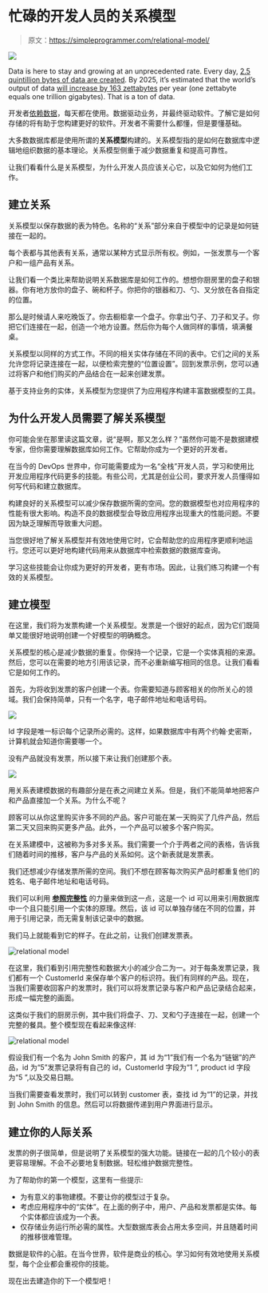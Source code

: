 # 忙碌的开发人员的关系模型

> 原文：<https://simpleprogrammer.com/relational-model/>

![](img/883d7a883b23efdf647da11a8bbb10c0.png)

Data is here to stay and growing at an unprecedented rate. Every day, [2.5 quintillion bytes of data are created](http://www.iflscience.com/technology/how-much-data-does-the-world-generate-every-minute/). By 2025, it’s estimated that the world’s output of data [will increase by 163 zettabytes](https://www.forbes.com/sites/andrewcave/2017/04/13/what-will-we-do-when-the-worlds-data-hits-163-zettabytes-in-2025/#20e02f35349a) per year (one zettabyte equals one trillion gigabytes). That is a ton of data.

开发者[依赖数据](https://simpleprogrammer.com/algorithms-data-structures-web-developers/)，每天都在使用。数据驱动业务，并最终驱动软件。了解它是如何存储的将有助于您构建更好的软件。开发者不需要什么都懂，但是要懂基础。

大多数数据库都是使用所谓的**关系模型**构建的。关系模型指的是如何在数据库中逻辑地组织数据的基本理论。关系模型侧重于减少数据重复和提高可靠性。

让我们看看什么是关系模型，为什么开发人员应该关心它，以及它如何为他们工作。

## 建立关系

关系模型以保存数据的表为特色。名称的“关系”部分来自于模型中的记录是如何链接在一起的。

每个表都与其他表有关系，通常以某种方式显示所有权。例如，一张发票与一个客户和一组产品有关系。

让我们看一个类比来帮助说明关系数据库是如何工作的。想想你厨房里的盘子和银器。你有地方放你的盘子、碗和杯子。你把你的银器和刀、勺、叉分放在各自指定的位置。

那么是时候请人来吃晚饭了。你去橱柜拿一个盘子。你拿出勺子、刀子和叉子。你把它们连接在一起，创造一个地方设置。然后你为每个人做同样的事情，填满餐桌。

关系模型以同样的方式工作。不同的相关实体存储在不同的表中。它们之间的关系允许您将记录连接在一起，以便检索完整的“位置设置”。回到发票示例，您可以通过将客户和他们购买的产品结合在一起来创建发票。

基于支持业务的实体，关系模型为您提供了为应用程序构建丰富数据模型的工具。

## 为什么开发人员需要了解关系模型

你可能会坐在那里读这篇文章，说“是啊，那又怎么样？”虽然你可能不是数据建模专家，但你需要理解数据库如何工作。它帮助你成为一个更好的开发者。

在当今的 DevOps 世界中，你可能需要成为一名“全栈”开发人员，学习和使用比开发应用程序代码更多的技能。有些公司，尤其是创业公司，要求开发人员懂得如何写代码和建立数据库。

构建良好的关系模型可以减少保存数据所需的空间。您的数据模型也对应用程序的性能有很大影响。构造不良的数据模型会导致应用程序出现重大的性能问题。不要因为缺乏理解而导致重大问题。

当您很好地了解关系模型并有效地使用它时，它会帮助您的应用程序更顺利地运行。您还可以更好地构建代码用来从数据库中检索数据的数据库查询。

学习这些技能会让你成为更好的开发者，更有市场。因此，让我们练习构建一个有效的关系模型。

## 建立模型

在这里，我们将为发票构建一个关系模型。发票是一个很好的起点，因为它们既简单又能很好地说明创建一个好模型的明确概念。

关系模型的核心是减少数据的重复。你保持一个记录，它是一个实体真相的来源。然后，您可以在需要的地方引用该记录，而不必重新编写相同的信息。让我们看看它是如何工作的。

首先，为将收到发票的客户创建一个表。你需要知道与顾客相关的你所关心的领域。我们会保持简单，只有一个名字，电子邮件地址和电话号码。

![](img/613a9ff1a61eb839cc07a3a4c881a8ee.png)

Id 字段是唯一标识每个记录所必需的。这样，如果数据库中有两个约翰·史密斯，计算机就会知道你需要哪一个。

没有产品就没有发票，所以接下来让我们创建那个表。

![](img/ccc9c6b87ad38091517139ab40bf5934.png)

用关系表建模数据的有趣部分是在表之间建立关系。但是，我们不能简单地把客户和产品直接加一个关系。为什么不呢？

顾客可以从你这里购买许多不同的产品。客户可能在某一天购买了几件产品，然后第二天又回来购买更多产品。此外，一个产品可以被多个客户购买。

在关系建模中，这被称为多对多关系。我们需要一个介于两者之间的表格，告诉我们随着时间的推移，客户与产品的关系如何。这个新表就是发票表。

我们还想减少存储发票所需的空间。我们不想在顾客每次购买产品时都重复他们的姓名、电子邮件地址和电话号码。

我们可以利用 **[参照完整性](https://en.wikipedia.org/wiki/Referential_integrity)** 的力量来做到这一点，这是一个 id 可以用来引用数据库中一个且只能引用一个实体的原理。然后，该 id 可以单独存储在不同的位置，并用于引用记录，而无需复制该记录中的数据。

我们马上就能看到它的样子。在此之前，让我们创建发票表。

![relational model](img/451156068305dece2ae9a53a44e5dc64.png)

在这里，我们看到引用完整性和数据大小的减少合二为一。对于每条发票记录，我们都有一个 CustomerId 来保存单个客户的标识符。我们有同样的产品。现在，当我们需要收回客户的发票时，我们可以将发票记录与客户和产品记录结合起来，形成一幅完整的画面。

这类似于我们的厨房示例，其中我们将盘子、刀、叉和勺子连接在一起，创建一个完整的餐具。整个模型现在看起来像这样:

![relational model](img/87e935d512898df45c51851f53fcff53.png)

假设我们有一个名为 John Smith 的客户，其 id 为“1”我们有一个名为“链锯”的产品，id 为“5”发票记录将有自己的 id，CustomerId 字段为“1 ”, product id 字段为“5 ”,以及交易日期。

当我们需要查看发票时，我们可以转到 customer 表，查找 id 为“1”的记录，并找到 John Smith 的信息。然后可以将数据传递到用户界面进行显示。

## 建立你的人际关系

发票的例子很简单，但是说明了关系模型的强大功能。链接在一起的几个较小的表更容易理解。不会不必要地复制数据。轻松维护数据完整性。

为了帮助你的第一个模型，这里有一些提示:

*   为有意义的事物建模。不要让你的模型过于复杂。
*   考虑应用程序中的“实体”。在上面的例子中，用户、产品和发票都是实体。每个实体都应该成为一个表。
*   仅存储业务运行所必需的属性。大型数据库表会占用太多空间，并且随着时间的推移很难管理。

数据是软件的心脏。在当今世界，软件是商业的核心。学习如何有效地使用关系模型，每个企业都会重视你的技能。

现在出去建造你的下一个模型吧！